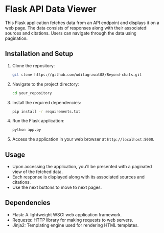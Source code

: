 # Flask API Data Viewer

This Flask application fetches data from an API endpoint and displays it on a web page. The data consists of responses along with their associated sources and citations. Users can navigate through the data using pagination.

## Installation and Setup

1. Clone the repository:

    ```bash
    git clone https://github.com/uditagrawal08/Beyond-chats.git
    ```

2. Navigate to the project directory:

    ```bash
    cd your_repository
    ```

3. Install the required dependencies:

    ```bash
    pip install -r requirements.txt
    ```

4. Run the Flask application:

    ```bash
    python app.py
    ```

5. Access the application in your web browser at `http://localhost:5000`.

## Usage

- Upon accessing the application, you'll be presented with a paginated view of the fetched data.
- Each response is displayed along with its associated sources and citations.
- Use the next buttons to move to next pages.

## Dependencies

- Flask: A lightweight WSGI web application framework.
- Requests: HTTP library for making requests to web servers.
- Jinja2: Templating engine used for rendering HTML templates.



